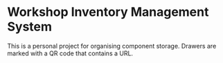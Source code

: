 # Workshop Inventory Management System

This is a personal project for organising component storage. Drawers are marked with a QR code that contains a URL.
